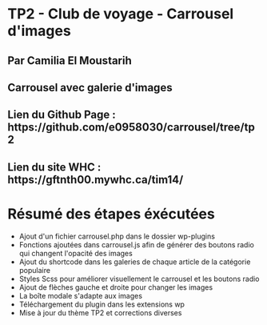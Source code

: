 # TP2 - Club de voyage - Carrousel d'images
## Par Camilia El Moustarih
## Carrousel avec galerie d'images

<h2>Lien du Github Page : https://github.com/e0958030/carrousel/tree/tp2</h2>

<h2>Lien du site WHC :  https://gftnth00.mywhc.ca/tim14/</h2>

# Résumé des étapes éxécutées
- Ajout d'un fichier carrousel.php dans le dossier wp-plugins
- Fonctions ajoutées dans carrousel.js afin de générer des boutons radio qui changent l'opacité des images 
- Ajout du shortcode dans les galeries de chaque article de la catégorie populaire
- Styles Scss pour améliorer visuellement le carrousel et les boutons radio
- Ajout de flèches gauche et droite pour changer les images
- La boîte modale s'adapte aux images
- Téléchargement du plugin dans les extensions wp
- Mise à jour du thème TP2 et corrections diverses



